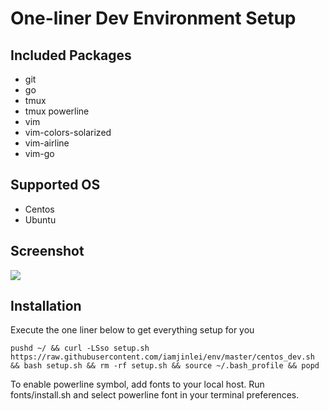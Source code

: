 # One-liner Dev Environment Setup

## Included Packages

* git
* go
* tmux
* tmux powerline
* vim
* vim-colors-solarized
* vim-airline
* vim-go

## Supported OS

- Centos
- Ubuntu

## Screenshot

![](https://github.com/iamjinlei/env/raw/master/imgs/screenshot.png)

## Installation

Execute the one liner below to get everything setup for you

```
pushd ~/ && curl -LSso setup.sh https://raw.githubusercontent.com/iamjinlei/env/master/centos_dev.sh && bash setup.sh && rm -rf setup.sh && source ~/.bash_profile && popd
```

To enable powerline symbol, add fonts to your local host. Run fonts/install.sh and select powerline font in your terminal preferences.
